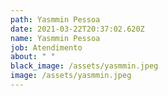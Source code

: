 ```yaml
---
path: Yasmmin Pessoa
date: 2021-03-22T20:37:02.620Z
name: Yasmmin Pessoa
job: Atendimento
about: " "
black_image: /assets/yasmmin.jpeg
image: /assets/yasmmin.jpeg
---
```

